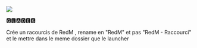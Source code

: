 <img src="https://cdn.discordapp.com/attachments/1050698501044052038/1052296980942041228/ban_discord2.jpg">

🅶🅻🅰🅳🅴🆂 
<p>Crée un racourcis de RedM , rename en "RedM" et pas "RedM - Raccourci" et le mettre dans le meme dossier que le launcher
